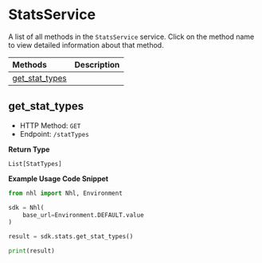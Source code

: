 # StatsService

A list of all methods in the `StatsService` service. Click on the method name to view detailed information about that method.

| Methods                           | Description |
| :-------------------------------- | :---------- |
| [get_stat_types](#get_stat_types) |             |

## get_stat_types

- HTTP Method: `GET`
- Endpoint: `/statTypes`

**Return Type**

`List[StatTypes]`

**Example Usage Code Snippet**

```python
from nhl import Nhl, Environment

sdk = Nhl(
    base_url=Environment.DEFAULT.value
)

result = sdk.stats.get_stat_types()

print(result)
```

<!-- This file was generated by liblab | https://liblab.com/ -->
